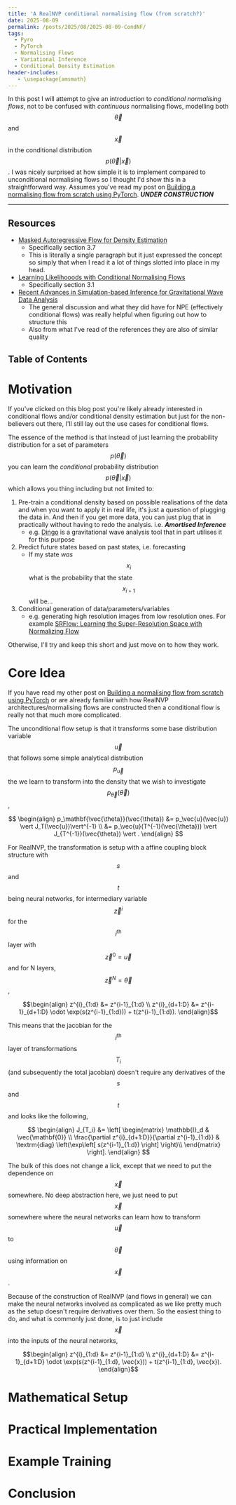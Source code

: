 ```yaml
---
title: 'A RealNVP conditional normalising flow (from scratch?)'
date: 2025-08-09
permalink: /posts/2025/08/2025-08-09-CondNF/
tags:
  - Pyro
  - PyTorch
  - Normalising Flows
  - Variational Inference
  - Conditional Density Estimation
header-includes:
   - \usepackage{amsmath}
---
```


In this post I will attempt to give an introduction to _conditional normalising flows_, not to be confused with _continuous_ normalising flows, modelling both $$\vec{\theta}$$ and $$\vec{x}$$ in the conditional distribution $$p(\vec{\theta}\vert\vec{x})$$. I was nicely surprised at how simple it is to implement compared to unconditional normalising flows so I thought I'd show this in a straightforward way. Assumes you've read my post on [Building a normalising flow from scratch using PyTorch](https://liamcpinchbeck.github.io/posts/2025/08/2025-08-04-flow-from-scratch/). ***UNDER CONSTRUCTION***

---

## Resources

- [Masked Autoregressive Flow for Density Estimation](https://arxiv.org/abs/1705.07057)
    - Specifically section 3.7
    - This is literally a single paragraph but it just expressed the concept so simply that when I read it a lot of things slotted into place in my head.
- [Learning Likelihooods with Conditional Normalising Flows](https://arxiv.org/abs/1912.00042)
    - Specifically section 3.1
- [Recent Advances in Simulation-based Inference for Gravitational Wave Data Analysis](https://arxiv.org/abs/2507.11192)
    - The general discussion and what they did have for NPE (effectively conditional flows) was really helpful when figuring out how to structure this
    - Also from what I've read of the references they are also of similar quality


## Table of Contents




# Motivation

If you've clicked on this blog post you're likely already interested in conditional flows and/or conditional density estimation but just for the non-believers out there, I'll still lay out the use cases for conditional flows.

The essence of the method is that instead of just learning the probability distribution for a set of parameters $$p(\vec{\theta})$$ you can learn the _conditional_ probability distribution $$p(\vec{\theta}|\vec{x})$$ which allows you thing including but not limited to:
1. Pre-train a conditional density based on possible realisations of the data and when you want to apply it in real life, it's just a question of plugging the data in. And then if you get more data, you can just plug that in practically without having to redo the analysis. i.e. ___Amortised Inference___
    - e.g. [Dingo](https://dingo-gw.readthedocs.io/en/latest/) is a gravitational wave analysis tool that in part utilises it for this purpose
2. Predict future states based on past states, i.e. forecasting
    - If my state _was_ $$x_i$$ what is the probability that the state $$x_{i+1}$$ will be...
3. Conditional generation of data/parameters/variables
    - e.g. generating high resolution images from low resolution ones. For example [SRFlow: Learning the Super-Resolution Space with Normalizing Flow](https://arxiv.org/abs/2006.14200)

Otherwise, I'll try and keep this short and just move on to how they work.


# Core Idea

If you have read my other post on [Building a normalising flow from scratch using PyTorch](https://liamcpinchbeck.github.io/posts/2025/08/2025-08-04-flow-from-scratch/) or are already familiar with how RealNVP architectures/normalising flows are constructed then a conditional flow is really not that much more complicated.

The unconditional flow setup is that it transforms some base distribution variable $$\vec{u}$$ that follows some simple analytical distribution $$p_\vec{u}$$ the we learn to transform into the density that we wish to investigate $$p_\vec{\theta}(\vec{\theta})$$,

$$
\begin{align}
p_\mathbf{\vec{\theta}}(\vec{\theta}) &= p_\vec{u}(\vec{u}) \vert J_T(\vec{u})\vert^{-1} \\
&= p_\vec{u}(T^{-1}(\vec{\theta})) \vert J_{T^{-1}}(\vec{\theta}) \vert .
\end{align}
$$

For RealNVP, the transformation is setup with a affine coupling block structure with $$s$$ and $$t$$ being neural networks, for intermediary variable $$\vec{z}^i$$ for the $$i^{\textrm{th}}$$ layer with $$\vec{z}^0 = \vec{u}$$ and for N layers, $$\vec{z}^N = \vec{\theta}$$,

$$\begin{align}
z^{i}_{1:d} &= z^{i-1}_{1:d} \\
z^{i}_{d+1:D} &= z^{i-1}_{d+1:D} \odot \exp(s(z^{i-1}_{1:d})) + t(z^{i-1}_{1:d}).
\end{align}$$

This means that the jacobian for the $$i^{\textrm{th}}$$ layer of transformations $${T_i}$$ (and subsequently the total jacobian) doesn't require any derivatives of the $$s$$ and $$t$$ and looks like the following,

$$
\begin{align}
J_{T_i} &= \left[ \begin{matrix}
\mathbb{I}_d & \vec{\mathbf{0}} \\
\frac{\partial z^{i}_{d+1:D}}{\partial z^{i-1}_{1:d}} & \textrm{diag} \left(\exp\left[ s(z^{i-1}_{1:d}) \right] \right)\\
\end{matrix} \right].
\end{align}
$$

The bulk of this does not change a lick, except that we need to put the dependence on $$\vec{x}$$ somewhere. No deep abstraction here, we just need to put $$\vec{x}$$ somewhere where the neural networks can learn how to transform $$\vec{u}$$ to $$\vec{\theta}$$ using information on $$\vec{x}$$. 

Because of the construction of RealNVP (and flows in general) we can make the neural networks involved as complicated as we like pretty much as the setup doesn't require derivatives over them. So the easiest thing to do, and what is commonly just done, is to just include $$\vec{x}$$ into the inputs of the neural networks,

$$\begin{align}
z^{i}_{1:d} &= z^{i-1}_{1:d} \\
z^{i}_{d+1:D} &= z^{i-1}_{d+1:D} \odot \exp(s(z^{i-1}_{1:d}, \vec{x})) + t(z^{i-1}_{1:d}, \vec{x}).
\end{align}$$



# Mathematical Setup




# Practical Implementation




# Example Training




# Conclusion